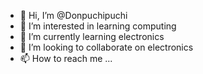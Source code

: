 - 👋 Hi, I’m @Donpuchipuchi
- 👀 I’m interested in learning computing
- 🌱 I’m currently learning electronics
- 💞️ I’m looking to collaborate on electronics
- 📫 How to reach me ...

<!---
Donpuchipuchi/Donpuchipuchi is a ✨ special ✨ repository because its `README.md` (this file) appears on your GitHub profile.
You can click the Preview link to take a look at your changes.
--->
